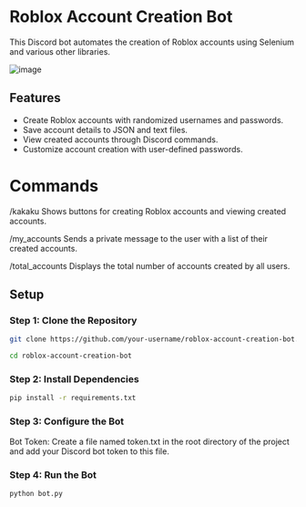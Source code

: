 # Roblox Account Creation Bot

This Discord bot automates the creation of Roblox accounts using Selenium and various other libraries.

![image](https://github.com/hipposama/Discord-Bot_RobloxAccount/assets/130694465/c3516a9a-5cc9-423a-9c03-f71efd676fc8)

## Features

- Create Roblox accounts with randomized usernames and passwords.
- Save account details to JSON and text files.
- View created accounts through Discord commands.
- Customize account creation with user-defined passwords.

# Commands
/kakaku   Shows buttons for creating Roblox accounts and viewing created accounts.

/my_accounts   Sends a private message to the user with a list of their created accounts.

/total_accounts   Displays the total number of accounts created by all users.


## Setup

### Step 1: Clone the Repository

```sh
git clone https://github.com/your-username/roblox-account-creation-bot.git
```
```sh
cd roblox-account-creation-bot
```

### Step 2: Install Dependencies
```sh
pip install -r requirements.txt
```
### Step 3: Configure the Bot
Bot Token: Create a file named token.txt in the root directory of the project and add your Discord bot token to this file.
### Step 4: Run the Bot
```sh
python bot.py
```

